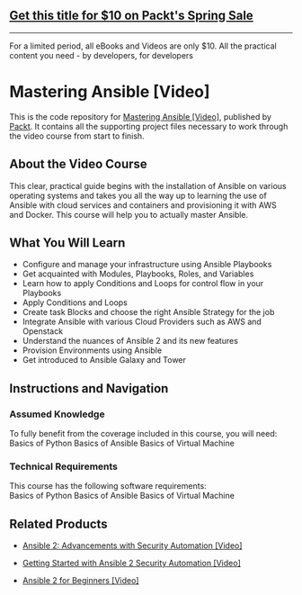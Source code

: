 ## [Get this title for $10 on Packt's Spring Sale](https://www.packt.com/B12929?utm_source=github&utm_medium=packt-github-repo&utm_campaign=spring_10_dollar_2022)
-----
For a limited period, all eBooks and Videos are only $10. All the practical content you need \- by developers, for developers

# Mastering Ansible [Video]
This is the code repository for [Mastering Ansible [Video]](https://www.packtpub.com/virtualization-and-cloud/mastering-ansible-video?utm_source=github&utm_medium=repository&utm_campaign=9781788629515), published by [Packt](https://www.packtpub.com/?utm_source=github). It contains all the supporting project files necessary to work through the video course from start to finish.
## About the Video Course
This clear, practical guide begins with the installation of Ansible on various operating systems and takes you all the way up to learning the use of Ansible with cloud services and containers and provisioning it with AWS and Docker. This course will help you to actually master Ansible.

<H2>What You Will Learn</H2>
<DIV class=book-info-will-learn-text>
<UL>
<LI>Configure and manage your infrastructure using Ansible Playbooks 
<LI>Get acquainted with Modules, Playbooks, Roles, and Variables 
<LI>Learn how to apply Conditions and Loops for control flow in your Playbooks 
<LI>Apply Conditions and Loops 
<LI>Create task Blocks and choose the right Ansible Strategy for the job 
<LI>Integrate Ansible with various Cloud Providers such as AWS and Openstack 
<LI>Understand the nuances of Ansible 2 and its new features 
<LI>Provision Environments using Ansible 
<LI>Get introduced to Ansible Galaxy and Tower </LI></UL></DIV>

## Instructions and Navigation
### Assumed Knowledge
To fully benefit from the coverage included in this course, you will need:<br/>
Basics of Python
Basics of Ansible
Basics of Virtual Machine
### Technical Requirements
This course has the following software requirements:<br/>
Basics of Python
Basics of Ansible
Basics of Virtual Machine

## Related Products
* [Ansible 2: Advancements with Security Automation [Video]](https://www.packtpub.com/networking-and-servers/ansible-2-advancements-security-automation-video?utm_source=github&utm_medium=repository&utm_campaign=9781788478847)

* [Getting Started with Ansible 2 Security Automation [Video]](https://www.packtpub.com/virtualization-and-cloud/getting-started-ansible-2-security-automation-video?utm_source=github&utm_medium=repository&utm_campaign=9781788390378)

* [Ansible 2 for Beginners [Video]](https://www.packtpub.com/networking-and-servers/ansible-2-beginners-video?utm_source=github&utm_medium=repository&utm_campaign=9781786465719)


